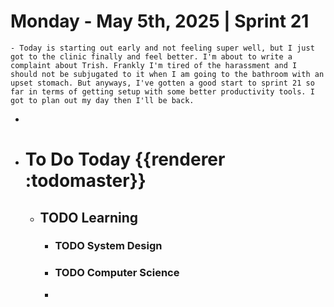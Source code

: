 # Monday - May 5th, 2025 | Sprint 21
	- Today is starting out early and not feeling super well, but I just got to the clinic finally and feel better. I'm about to write a complaint about Trish. Frankly I'm tired of the harassment and I should not be subjugated to it when I am going to the bathroom with an upset stomach. But anyways, I've gotten a good start to sprint 21 so far in terms of getting setup with some better productivity tools. I got to plan out my day then I'll be back.
-
- # To Do Today {{renderer :todomaster}}
	- ## TODO Learning
		- ### TODO System Design
		- ### TODO Computer Science
		-